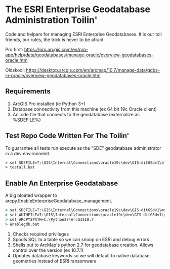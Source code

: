 # The ESRI Enterprise Geodatabase Administration Toilin'

Code and helpers for managing ESRI Enterprise Geodatabases.  It is our toil
friends, our rules, the trick is never to be afraid.

Pro first:
https://pro.arcgis.com/en/pro-app/help/data/geodatabases/manage-oracle/overview-geodatabases-oracle.htm

Oldskool:
https://desktop.arcgis.com/en/arcmap/10.7/manage-data/gdbs-in-oracle/overview-geodatabases-oracle.htm

## Requirements

1. ArcGIS Pro installed (ie Python 3+)
2. Database connectivity from this machine (ex 64 bit 19c Oracle client)
3. An .sde file that connects to the geodatabase (externalize as %SDEFILE%)


## Test Repo Code Written For The Toilin'

To guarantee all tests run execute as the "SDE" geodatabase administrator in a 
dev environment. 

```bat
> set SDEFILE=T:\GIS\Internal\Connections\oracle19c\dev\GIS-ditGSdv1\bldg.sde
> testall.bat
```

## Enable An Enterprise Geodatabase

A big bloated wrapper to arcpy.EnableEnterpriseGeodatabase_management. 

```bat
> set SDEFILE=T:\GIS\Internal\Connections\oracle19c\dev\GIS-ditGSdv1\mschell_private\mschell.sde
> set AUTHFILE=T:\GIS\Internal\Connections\oracle19c\dev\GIS-ditGSdv1\mschell_private\keycodes
> set ARCPY2PATH=C:\Python27\ArcGIS10.7
> enablegdb.bat
```

1. Checks required privileges
2. Spools SQL to a table so we can snoop on ESRI and debug errors
3. Shells out to ArcMap's python 2.7 for geodatabase creation.  Allows control over the version (ex 10.7.1)
4. Updates database keywords so we will default to native database geometries instead of ESRI ransomware 


